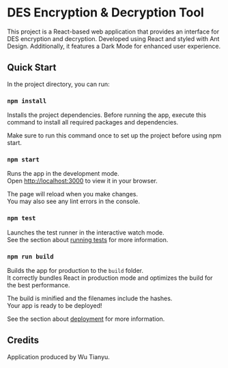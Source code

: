 # DES Encryption & Decryption Tool

This project is a React-based web application that provides an interface for DES encryption and decryption. Developed using React and styled with Ant Design. Additionally, it features a Dark Mode for enhanced user experience.

## Quick Start

In the project directory, you can run:

### `npm install`

Installs the project dependencies.
Before running the app, execute this command to install all required packages and dependencies.

Make sure to run this command once to set up the project before using npm start.

### `npm start`

Runs the app in the development mode.\
Open [http://localhost:3000](http://localhost:3000) to view it in your browser.

The page will reload when you make changes.\
You may also see any lint errors in the console.

### `npm test`

Launches the test runner in the interactive watch mode.\
See the section about [running tests](https://facebook.github.io/create-react-app/docs/running-tests) for more information.

### `npm run build`

Builds the app for production to the `build` folder.\
It correctly bundles React in production mode and optimizes the build for the best performance.

The build is minified and the filenames include the hashes.\
Your app is ready to be deployed!

See the section about [deployment](https://facebook.github.io/create-react-app/docs/deployment) for more information.

## Credits

Application produced by Wu Tianyu.